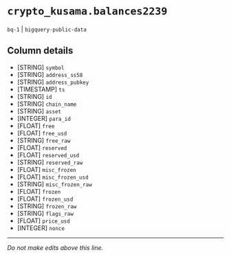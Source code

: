 # `crypto_kusama.balances2239`
`bq-1` | `bigquery-public-data`

## Column details
* [STRING]    `symbol`
* [STRING]    `address_ss58`
* [STRING]    `address_pubkey`
* [TIMESTAMP] `ts`
* [STRING]    `id`
* [STRING]    `chain_name`
* [STRING]    `asset`
* [INTEGER]   `para_id`
* [FLOAT]     `free`
* [FLOAT]     `free_usd`
* [STRING]    `free_raw`
* [FLOAT]     `reserved`
* [FLOAT]     `reserved_usd`
* [STRING]    `reserved_raw`
* [FLOAT]     `misc_frozen`
* [FLOAT]     `misc_frozen_usd`
* [STRING]    `misc_frozen_raw`
* [FLOAT]     `frozen`
* [FLOAT]     `frozen_usd`
* [STRING]    `frozen_raw`
* [STRING]    `flags_raw`
* [FLOAT]     `price_usd`
* [INTEGER]   `nonce`

-------------------------------------------------------------------------------
*Do not make edits above this line.*
